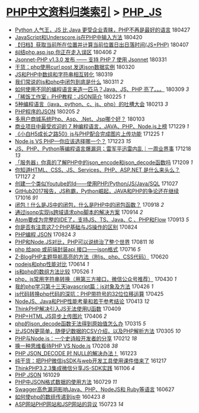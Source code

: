 [PHP中文资料归类索引](../README.md) > [PHP_JS](PHP_JS.md)
====
- [Python 人气王，JS 比 Java 更受企业青睐，PHP不再是最好的语言](http://jkwz.applinzi.com/ittc/7096785286690505734.html#Python+%E4%BA%BA%E6%B0%94%E7%8E%8B%EF%BC%8CJS+%E6%AF%94+Java+%E6%9B%B4%E5%8F%97%E4%BC%81%E4%B8%9A%E9%9D%92%E7%9D%90%EF%BC%8CPHP%E4%B8%8D%E5%86%8D%E6%98%AF%E6%9C%80%E5%A5%BD%E7%9A%84%E8%AF%AD%E8%A8%80) 180427  
- [JavaScript和Underscore.js在PHP中输入方法](http://jkwz.applinzi.com/ittc/7093955169966621712.html#JavaScript%E5%92%8CUnderscore.js%E5%9C%A8PHP%E4%B8%AD%E8%BE%93%E5%85%A5%E6%96%B9%E6%B3%95) 180420  
- [【归档】获取当前所在位置并计算当前位置日出日落时间(JS+PHP)](http://jkwz.applinzi.com/ittc/7089207560072856587.html#%E3%80%90%E5%BD%92%E6%A1%A3%E3%80%91%E8%8E%B7%E5%8F%96%E5%BD%93%E5%89%8D%E6%89%80%E5%9C%A8%E4%BD%8D%E7%BD%AE%E5%B9%B6%E8%AE%A1%E7%AE%97%E5%BD%93%E5%89%8D%E4%BD%8D%E7%BD%AE%E6%97%A5%E5%87%BA%E6%97%A5%E8%90%BD%E6%97%B6%E9%97%B4%28JS%2BPHP%29) 180407  
- [纠结php,asp,jsp,你正在走入误区](http://jkwz.applinzi.com/ittc/7088768336227992593.html#%E7%BA%A0%E7%BB%93php%2Casp%2Cjsp%2C%E4%BD%A0%E6%AD%A3%E5%9C%A8%E8%B5%B0%E5%85%A5%E8%AF%AF%E5%8C%BA) 180406 *2* 
- [Jsonnet-PHP v1.3.0 发布 —— 支持 PHP 7 使用 Jsonnet](http://jkwz.applinzi.com/ittc/7086302207299552262.html#Jsonnet-PHP+v1.3.0+%E5%8F%91%E5%B8%83+%E2%80%94%E2%80%94+%E6%94%AF%E6%8C%81+PHP+7+%E4%BD%BF%E7%94%A8+Jsonnet) 180331  
- [干货：php使用curl post 发送json数据实例](http://jkwz.applinzi.com/ittc/7082680919335109643.html#%E5%B9%B2%E8%B4%A7%EF%BC%9Aphp%E4%BD%BF%E7%94%A8curl+post+%E5%8F%91%E9%80%81json%E6%95%B0%E6%8D%AE%E5%AE%9E%E4%BE%8B) 180320  
- [JS和PHP中数组和字符串相互转化](http://jkwz.applinzi.com/ittc/7082076106658415633.html#JS%E5%92%8CPHP%E4%B8%AD%E6%95%B0%E7%BB%84%E5%92%8C%E5%AD%97%E7%AC%A6%E4%B8%B2%E7%9B%B8%E4%BA%92%E8%BD%AC%E5%8C%96) 180319  
- [我们常说的js和php中闭包到底是什么](http://jkwz.applinzi.com/ittc/7079238869830861841.html#%E6%88%91%E4%BB%AC%E5%B8%B8%E8%AF%B4%E7%9A%84js%E5%92%8Cphp%E4%B8%AD%E9%97%AD%E5%8C%85%E5%88%B0%E5%BA%95%E6%98%AF%E4%BB%80%E4%B9%88) 180311 *2* 
- [如何使用不同的编程语言来造一匹马？Java、JS、PHP 亮了。。。](http://jkwz.applinzi.com/ittc/7078540740496196624.html#%E5%A6%82%E4%BD%95%E4%BD%BF%E7%94%A8%E4%B8%8D%E5%90%8C%E7%9A%84%E7%BC%96%E7%A8%8B%E8%AF%AD%E8%A8%80%E6%9D%A5%E9%80%A0%E4%B8%80%E5%8C%B9%E9%A9%AC%EF%BC%9FJava%E3%80%81JS%E3%80%81PHP+%E4%BA%AE%E4%BA%86%E3%80%82%E3%80%82%E3%80%82) 180309 *3* 
- [「稀饭工作室」PHP教程：JSON简介](http://jkwz.applinzi.com/ittc/7074118965171586054.html#%E3%80%8C%E7%A8%80%E9%A5%AD%E5%B7%A5%E4%BD%9C%E5%AE%A4%E3%80%8DPHP%E6%95%99%E7%A8%8B%EF%BC%9AJSON%E7%AE%80%E4%BB%8B) 180225 *1* 
- [5种编程语言（java、python、c、js、php）的吐槽大会](http://jkwz.applinzi.com/ittc/7067728528420635655.html#5%E7%A7%8D%E7%BC%96%E7%A8%8B%E8%AF%AD%E8%A8%80%EF%BC%88java%E3%80%81python%E3%80%81c%E3%80%81js%E3%80%81php%EF%BC%89%E7%9A%84%E5%90%90%E6%A7%BD%E5%A4%A7%E4%BC%9A) 180213 *3* 
- [PHP程序的JSON](http://jkwz.applinzi.com/ittc/7066675690613507082.html#PHP%E7%A8%8B%E5%BA%8F%E7%9A%84JSON) 180205 *2* 
- [多用户商城系统Php、Asp、.Net、Jsp哪个好？](http://jkwz.applinzi.com/ittc/7054360781569655824.html#%E5%A4%9A%E7%94%A8%E6%88%B7%E5%95%86%E5%9F%8E%E7%B3%BB%E7%BB%9FPhp%E3%80%81Asp%E3%80%81.Net%E3%80%81Jsp%E5%93%AA%E4%B8%AA%E5%A5%BD%EF%BC%9F) 180103  
- [商业项目中最受欢迎的 7 种编程语言，JAVA、PHP、Node.js上榜](http://jkwz.applinzi.com/ittc/7052449298858378256.html#%E5%95%86%E4%B8%9A%E9%A1%B9%E7%9B%AE%E4%B8%AD%E6%9C%80%E5%8F%97%E6%AC%A2%E8%BF%8E%E7%9A%84+7+%E7%A7%8D%E7%BC%96%E7%A8%8B%E8%AF%AD%E8%A8%80%EF%BC%8CJAVA%E3%80%81PHP%E3%80%81Node.js%E4%B8%8A%E6%A6%9C) 171229 *1* 
- [《小白H5成长之路50》js与PHP配合完成图片上传功能](http://jkwz.applinzi.com/ittc/7050975644773516304.html#%E3%80%8A%E5%B0%8F%E7%99%BDH5%E6%88%90%E9%95%BF%E4%B9%8B%E8%B7%AF50%E3%80%8Bjs%E4%B8%8EPHP%E9%85%8D%E5%90%88%E5%AE%8C%E6%88%90%E5%9B%BE%E7%89%87%E4%B8%8A%E4%BC%A0%E5%8A%9F%E8%83%BD) 171225 *1* 
- [Node.js VS PHP—你应该选择哪一个？](http://jkwz.applinzi.com/ittc/7050228321059603472.html#Node.js+VS+PHP%E2%80%94%E4%BD%A0%E5%BA%94%E8%AF%A5%E9%80%89%E6%8B%A9%E5%93%AA%E4%B8%80%E4%B8%AA%EF%BC%9F) 171223 *15* 
- [JS、PHP、Python等编程语言爆漏洞；雷军平迅雷内乱｜一周业界事](http://jkwz.applinzi.com/ittc/7048371977385935888.html#JS%E3%80%81PHP%E3%80%81Python%E7%AD%89%E7%BC%96%E7%A8%8B%E8%AF%AD%E8%A8%80%E7%88%86%E6%BC%8F%E6%B4%9E%EF%BC%9B%E9%9B%B7%E5%86%9B%E5%B9%B3%E8%BF%85%E9%9B%B7%E5%86%85%E4%B9%B1%EF%BD%9C%E4%B8%80%E5%91%A8%E4%B8%9A%E7%95%8C%E4%BA%8B) 171218 *13* 
- [「服务器」你真的了解PHP中的json_encode和json_decode函数吗](http://jkwz.applinzi.com/ittc/7044838333413327889.html#%E3%80%8C%E6%9C%8D%E5%8A%A1%E5%99%A8%E3%80%8D%E4%BD%A0%E7%9C%9F%E7%9A%84%E4%BA%86%E8%A7%A3PHP%E4%B8%AD%E7%9A%84json_encode%E5%92%8Cjson_decode%E5%87%BD%E6%95%B0%E5%90%97) 171209 *1* 
- [你知道HTML、CSS、JS、Services、PHP、ASP.NET 是什么来头么？](http://jkwz.applinzi.com/ittc/7040664426498229265.html#%E4%BD%A0%E7%9F%A5%E9%81%93HTML%E3%80%81CSS%E3%80%81JS%E3%80%81Services%E3%80%81PHP%E3%80%81ASP.NET+%E6%98%AF%E4%BB%80%E4%B9%88%E6%9D%A5%E5%A4%B4%E4%B9%88%EF%BC%9F) 171127 *2* 
- [创建一个类似Youtube的Id——使用PHP/Python/JS/Java/SQL](http://jkwz.applinzi.com/ittc/7029085431755441168.html#%E5%88%9B%E5%BB%BA%E4%B8%80%E4%B8%AA%E7%B1%BB%E4%BC%BCYoutube%E7%9A%84Id%E2%80%94%E2%80%94%E4%BD%BF%E7%94%A8PHP%2FPython%2FJS%2FJava%2FSQL) 171027  
- [GitHub2017报告，JS称霸，Python崛起，JAVA和PHP的争论还在继续](http://jkwz.applinzi.com/ittc/7024996762924876816.html#GitHub2017%E6%8A%A5%E5%91%8A%EF%BC%8CJS%E7%A7%B0%E9%9C%B8%EF%BC%8CPython%E5%B4%9B%E8%B5%B7%EF%BC%8CJAVA%E5%92%8CPHP%E7%9A%84%E4%BA%89%E8%AE%BA%E8%BF%98%E5%9C%A8%E7%BB%A7%E7%BB%AD) 171016 *91* 
- [闭包！什么是JS中的闭包，什么是PHP中的闭包函数？](http://jkwz.applinzi.com/ittc/7014718674953569297.html#%E9%97%AD%E5%8C%85%EF%BC%81%E4%BB%80%E4%B9%88%E6%98%AFJS%E4%B8%AD%E7%9A%84%E9%97%AD%E5%8C%85%EF%BC%8C%E4%BB%80%E4%B9%88%E6%98%AFPHP%E4%B8%AD%E7%9A%84%E9%97%AD%E5%8C%85%E5%87%BD%E6%95%B0%EF%BC%9F) 170918 *2* 
- [通过jsonp实现js跨域请求php脚本的解决方案](http://jkwz.applinzi.com/ittc/7013093882001359889.html#%E9%80%9A%E8%BF%87jsonp%E5%AE%9E%E7%8E%B0js%E8%B7%A8%E5%9F%9F%E8%AF%B7%E6%B1%82php%E8%84%9A%E6%9C%AC%E7%9A%84%E8%A7%A3%E5%86%B3%E6%96%B9%E6%A1%88) 170914 *2* 
- [Atom要成为完整的IDE了，支持JS、TS、Java、C 、PHP和Flow](http://jkwz.applinzi.com/ittc/7012857275776238609.html#Atom%E8%A6%81%E6%88%90%E4%B8%BA%E5%AE%8C%E6%95%B4%E7%9A%84IDE%E4%BA%86%EF%BC%8C%E6%94%AF%E6%8C%81JS%E3%80%81TS%E3%80%81Java%E3%80%81C+%E3%80%81PHP%E5%92%8CFlow) 170913 *5* 
- [你是否有注意这7个PHP基础与JS操作的区别](http://jkwz.applinzi.com/ittc/7005396785047274512.html#%E4%BD%A0%E6%98%AF%E5%90%A6%E6%9C%89%E6%B3%A8%E6%84%8F%E8%BF%997%E4%B8%AAPHP%E5%9F%BA%E7%A1%80%E4%B8%8EJS%E6%93%8D%E4%BD%9C%E7%9A%84%E5%8C%BA%E5%88%AB) 170824  
- [PHP编程 JSON](http://jkwz.applinzi.com/ittc/7005276060357493776.html#PHP%E7%BC%96%E7%A8%8B+JSON) 170824 *3* 
- [PHP和Node.JS对比，PHP可以说统治了整个世界](http://jkwz.applinzi.com/ittc/7000501633832977424.html#PHP%E5%92%8CNode.JS%E5%AF%B9%E6%AF%94%EF%BC%8CPHP%E5%8F%AF%E4%BB%A5%E8%AF%B4%E7%BB%9F%E6%B2%BB%E4%BA%86%E6%95%B4%E4%B8%AA%E4%B8%96%E7%95%8C) 170811 *16* 
- [php 给app 或前端封装api 接口——json格式](http://jkwz.applinzi.com/ittc/6990940010143286289.html#php+%E7%BB%99app+%E6%88%96%E5%89%8D%E7%AB%AF%E5%B0%81%E8%A3%85api+%E6%8E%A5%E5%8F%A3%E2%80%94%E2%80%94json%E6%A0%BC%E5%BC%8F) 170716 *5* 
- [Z-BlogPHP主题导航高亮的方法（附js、php、CSS代码）](http://jkwz.applinzi.com/ittc/6981234192074408965.html#Z-BlogPHP%E4%B8%BB%E9%A2%98%E5%AF%BC%E8%88%AA%E9%AB%98%E4%BA%AE%E7%9A%84%E6%96%B9%E6%B3%95%EF%BC%88%E9%99%84js%E3%80%81php%E3%80%81CSS%E4%BB%A3%E7%A0%81%EF%BC%89) 170620  
- [nodejs和php性能对比](http://jkwz.applinzi.com/ittc/6979065715817448452.html#nodejs%E5%92%8Cphp%E6%80%A7%E8%83%BD%E5%AF%B9%E6%AF%94) 170614 *1* 
- [js和php的数组方法比较](http://jkwz.applinzi.com/ittc/6971991093380908037.html#js%E5%92%8Cphp%E7%9A%84%E6%95%B0%E7%BB%84%E6%96%B9%E6%B3%95%E6%AF%94%E8%BE%83) 170526 *1* 
- [php，js常用字符串转换（用第三方接口，微信公众号推荐）](http://jkwz.applinzi.com/ittc/6962330324536132613.html#php%EF%BC%8Cjs%E5%B8%B8%E7%94%A8%E5%AD%97%E7%AC%A6%E4%B8%B2%E8%BD%AC%E6%8D%A2%EF%BC%88%E7%94%A8%E7%AC%AC%E4%B8%89%E6%96%B9%E6%8E%A5%E5%8F%A3%EF%BC%8C%E5%BE%AE%E4%BF%A1%E5%85%AC%E4%BC%97%E5%8F%B7%E6%8E%A8%E8%8D%90%EF%BC%89) 170430 *1* 
- [我的php学习第十三天javascript篇：js对象及方法](http://jkwz.applinzi.com/ittc/6960792751745532932.html#%E6%88%91%E7%9A%84php%E5%AD%A6%E4%B9%A0%E7%AC%AC%E5%8D%81%E4%B8%89%E5%A4%A9javascript%E7%AF%87%EF%BC%9Ajs%E5%AF%B9%E8%B1%A1%E5%8F%8A%E6%96%B9%E6%B3%95) 170426 *1* 
- [js代码转换php代码的深坑：PHP带符号的32位位移运算](http://jkwz.applinzi.com/ittc/6960534485786428421.html#js%E4%BB%A3%E7%A0%81%E8%BD%AC%E6%8D%A2php%E4%BB%A3%E7%A0%81%E7%9A%84%E6%B7%B1%E5%9D%91%EF%BC%9APHP%E5%B8%A6%E7%AC%A6%E5%8F%B7%E7%9A%8432%E4%BD%8D%E4%BD%8D%E7%A7%BB%E8%BF%90%E7%AE%97) 170425  
- [NodeJS、Java和PHP性能考量和若干参考结论](http://jkwz.applinzi.com/ittc/6955798225100473348.html#NodeJS%E3%80%81Java%E5%92%8CPHP%E6%80%A7%E8%83%BD%E8%80%83%E9%87%8F%E5%92%8C%E8%8B%A5%E5%B9%B2%E5%8F%82%E8%80%83%E7%BB%93%E8%AE%BA) 170413 *12* 
- [ThinkPHP解决引入JS无法使用U函数](http://jkwz.applinzi.com/ittc/6954221243296384004.html#ThinkPHP%E8%A7%A3%E5%86%B3%E5%BC%95%E5%85%A5JS%E6%97%A0%E6%B3%95%E4%BD%BF%E7%94%A8U%E5%87%BD%E6%95%B0) 170409  
- [PHP+HTML JS异步上传图片](http://jkwz.applinzi.com/ittc/6953468743261881349.html#PHP%2BHTML+JS%E5%BC%82%E6%AD%A5%E4%B8%8A%E4%BC%A0%E5%9B%BE%E7%89%87) 170406 *2* 
- [php的json_decode函数无法得到原始值怎么办](http://jkwz.applinzi.com/ittc/6945398093964116997.html#php%E7%9A%84json_decode%E5%87%BD%E6%95%B0%E6%97%A0%E6%B3%95%E5%BE%97%E5%88%B0%E5%8E%9F%E5%A7%8B%E5%80%BC%E6%80%8E%E4%B9%88%E5%8A%9E) 170315 *5* 
- [比JSON更简单，随便记数据的CSV介绍，以及PHP解析方法](http://jkwz.applinzi.com/ittc/6941597337213469700.html#%E6%AF%94JSON%E6%9B%B4%E7%AE%80%E5%8D%95%EF%BC%8C%E9%9A%8F%E4%BE%BF%E8%AE%B0%E6%95%B0%E6%8D%AE%E7%9A%84CSV%E4%BB%8B%E7%BB%8D%EF%BC%8C%E4%BB%A5%E5%8F%8APHP%E8%A7%A3%E6%9E%90%E6%96%B9%E6%B3%95) 170305 *10* 
- [PHP与Node.js：一个史诗般开发者的分享](http://jkwz.applinzi.com/ittc/6933789739277878277.html#PHP%E4%B8%8ENode.js%EF%BC%9A%E4%B8%80%E4%B8%AA%E5%8F%B2%E8%AF%97%E8%88%AC%E5%BC%80%E5%8F%91%E8%80%85%E7%9A%84%E5%88%86%E4%BA%AB) 170212 *18* 
- [换一种思维看待PHP VS Node.js](http://jkwz.applinzi.com/ittc/6932299135796642821.html#%E6%8D%A2%E4%B8%80%E7%A7%8D%E6%80%9D%E7%BB%B4%E7%9C%8B%E5%BE%85PHP+VS+Node.js) 170208 *38* 
- [PHP JSON_DECODE 时 NULL的解决办法！](http://jkwz.applinzi.com/ittc/6914886275793683460.html#PHP+JSON_DECODE+%E6%97%B6+NULL%E7%9A%84%E8%A7%A3%E5%86%B3%E5%8A%9E%E6%B3%95%EF%BC%81) 161223  
- [纯干货：把PHP微信jsSDK与web开发工具使用课件借来了](http://jkwz.applinzi.com/ittc/6912534967254254597.html#%E7%BA%AF%E5%B9%B2%E8%B4%A7%EF%BC%9A%E6%8A%8APHP%E5%BE%AE%E4%BF%A1jsSDK%E4%B8%8Eweb%E5%BC%80%E5%8F%91%E5%B7%A5%E5%85%B7%E4%BD%BF%E7%94%A8%E8%AF%BE%E4%BB%B6%E5%80%9F%E6%9D%A5%E4%BA%86) 161217  
- [ThinkPHP3.2.3集成微信分享JS-SDK实践](http://jkwz.applinzi.com/ittc/6897304394202088453.html#ThinkPHP3.2.3%E9%9B%86%E6%88%90%E5%BE%AE%E4%BF%A1%E5%88%86%E4%BA%ABJS-SDK%E5%AE%9E%E8%B7%B5) 161106 *4* 
- [PHP JSON](http://jkwz.applinzi.com/ittc/6894333475011691525.html#PHP+JSON) 161029  
- [PHP中JSON格式数据的使用方法](http://jkwz.applinzi.com/ittc/6860220755786335237.html#PHP%E4%B8%ADJSON%E6%A0%BC%E5%BC%8F%E6%95%B0%E6%8D%AE%E7%9A%84%E4%BD%BF%E7%94%A8%E6%96%B9%E6%B3%95) 160729 *11* 
- [Swagger高危漏洞影响Java、PHP、NodeJS和 Ruby等语言](http://jkwz.applinzi.com/ittc/6848539554847654916.html#Swagger%E9%AB%98%E5%8D%B1%E6%BC%8F%E6%B4%9E%E5%BD%B1%E5%93%8DJava%E3%80%81PHP%E3%80%81NodeJS%E5%92%8C+Ruby%E7%AD%89%E8%AF%AD%E8%A8%80) 160627  
- [如何使php的数组传递到js中](http://jkwz.applinzi.com/ittc/6824300078877377541.html#%E5%A6%82%E4%BD%95%E4%BD%BFphp%E7%9A%84%E6%95%B0%E7%BB%84%E4%BC%A0%E9%80%92%E5%88%B0js%E4%B8%AD) 160423 *8* 
- [ASP网站PHP网站和JSP网站的异议](http://jkwz.applinzi.com/ittc/547650615218941447.html#ASP%E7%BD%91%E7%AB%99PHP%E7%BD%91%E7%AB%99%E5%92%8CJSP%E7%BD%91%E7%AB%99%E7%9A%84%E5%BC%82%E8%AE%AE) 150723 *14* 
